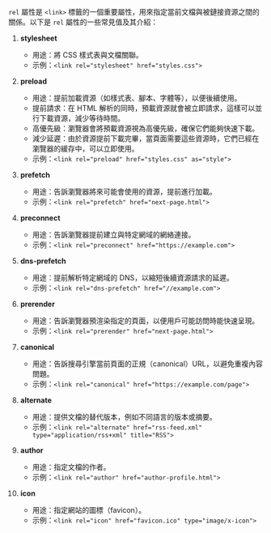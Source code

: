 `rel` 屬性是 `<link>` 標籤的一個重要屬性，用來指定當前文檔與被鏈接資源之間的關係。以下是 `rel` 屬性的一些常見值及其介紹：

1. **stylesheet**
   - 用途：將 CSS 樣式表與文檔關聯。
   - 示例：`<link rel="stylesheet" href="styles.css">`

2. **preload**
   - 用途：提前加載資源（如樣式表、腳本、字體等），以便後續使用。
   - 提前請求：在 HTML 解析的同時，預載資源就會被立即請求，這樣可以並行下載資源，減少等待時間。
   - 高優先級：瀏覽器會將預載資源視為高優先級，確保它們能夠快速下載。
   - 減少延遲：由於資源提前下載完畢，當頁面需要這些資源時，它們已經在瀏覽器的緩存中，可以立即使用。
   - 示例：`<link rel="preload" href="styles.css" as="style">`

3. **prefetch**
   - 用途：告訴瀏覽器將來可能會使用的資源，提前進行加載。
   - 示例：`<link rel="prefetch" href="next-page.html">`

4. **preconnect**
   - 用途：告訴瀏覽器提前建立與特定網域的網絡連接。
   - 示例：`<link rel="preconnect" href="https://example.com">`

5. **dns-prefetch**
   - 用途：提前解析特定網域的 DNS，以縮短後續資源請求的延遲。
   - 示例：`<link rel="dns-prefetch" href="//example.com">`

6. **prerender**
   - 用途：告訴瀏覽器預渲染指定的頁面，以便用戶可能訪問時能快速呈現。
   - 示例：`<link rel="prerender" href="next-page.html">`

7. **canonical**
   - 用途：告訴搜尋引擎當前頁面的正規（canonical）URL，以避免重複內容問題。
   - 示例：`<link rel="canonical" href="https://example.com/page">`

8. **alternate**
   - 用途：提供文檔的替代版本，例如不同語言的版本或摘要。
   - 示例：`<link rel="alternate" href="rss-feed.xml" type="application/rss+xml" title="RSS">`

9. **author**
   - 用途：指定文檔的作者。
   - 示例：`<link rel="author" href="author-profile.html">`

10. **icon**
    - 用途：指定網站的圖標（favicon）。
    - 示例：`<link rel="icon" href="favicon.ico" type="image/x-icon">`
